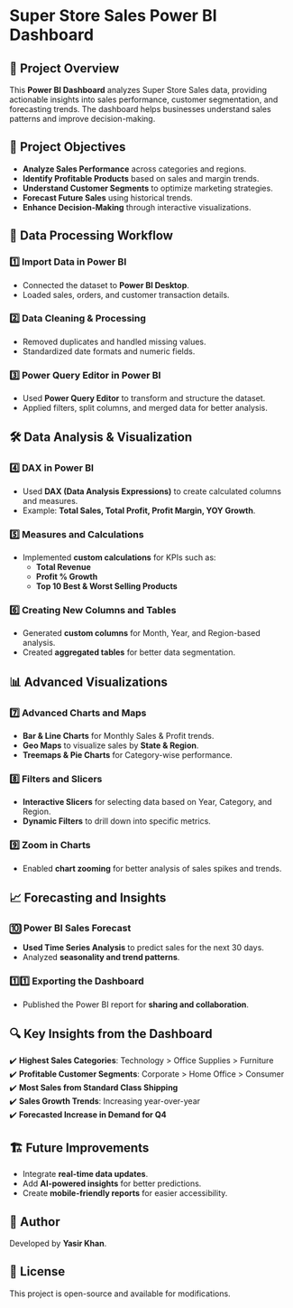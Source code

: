 # Super Store Sales Power BI Dashboard

## 📌 Project Overview
This **Power BI Dashboard** analyzes Super Store Sales data, providing actionable insights into sales performance, customer segmentation, and forecasting trends. The dashboard helps businesses understand sales patterns and improve decision-making.

## 🎯 Project Objectives
- **Analyze Sales Performance** across categories and regions.
- **Identify Profitable Products** based on sales and margin trends.
- **Understand Customer Segments** to optimize marketing strategies.
- **Forecast Future Sales** using historical trends.
- **Enhance Decision-Making** through interactive visualizations.

## 📂 Data Processing Workflow
### 1️⃣ Import Data in Power BI
- Connected the dataset to **Power BI Desktop**.
- Loaded sales, orders, and customer transaction details.

### 2️⃣ Data Cleaning & Processing
- Removed duplicates and handled missing values.
- Standardized date formats and numeric fields.

### 3️⃣ Power Query Editor in Power BI
- Used **Power Query Editor** to transform and structure the dataset.
- Applied filters, split columns, and merged data for better analysis.

## 🛠️ Data Analysis & Visualization
### 4️⃣ DAX in Power BI
- Used **DAX (Data Analysis Expressions)** to create calculated columns and measures.
- Example: **Total Sales, Total Profit, Profit Margin, YOY Growth**.

### 5️⃣ Measures and Calculations
- Implemented **custom calculations** for KPIs such as:
  - **Total Revenue**
  - **Profit % Growth**
  - **Top 10 Best & Worst Selling Products**

### 6️⃣ Creating New Columns and Tables
- Generated **custom columns** for Month, Year, and Region-based analysis.
- Created **aggregated tables** for better data segmentation.

## 📊 Advanced Visualizations
### 7️⃣ Advanced Charts and Maps
- **Bar & Line Charts** for Monthly Sales & Profit trends.
- **Geo Maps** to visualize sales by **State & Region**.
- **Treemaps & Pie Charts** for Category-wise performance.

### 8️⃣ Filters and Slicers
- **Interactive Slicers** for selecting data based on Year, Category, and Region.
- **Dynamic Filters** to drill down into specific metrics.

### 9️⃣ Zoom in Charts
- Enabled **chart zooming** for better analysis of sales spikes and trends.

## 📈 Forecasting and Insights
### 🔟 Power BI Sales Forecast
- **Used Time Series Analysis** to predict sales for the next 30 days.
- Analyzed **seasonality and trend patterns**.

### 1️⃣1️⃣ Exporting the Dashboard
- Published the Power BI report for **sharing and collaboration**.

## 🔍 Key Insights from the Dashboard
✔️ **Highest Sales Categories**: Technology > Office Supplies > Furniture  
✔️ **Profitable Customer Segments**: Corporate > Home Office > Consumer  
✔️ **Most Sales from Standard Class Shipping**  
✔️ **Sales Growth Trends**: Increasing year-over-year  
✔️ **Forecasted Increase in Demand for Q4**  

## 🏗️ Future Improvements
- Integrate **real-time data updates**.
- Add **AI-powered insights** for better predictions.
- Create **mobile-friendly reports** for easier accessibility.

## 📢 Author
Developed by **Yasir Khan**.  

## 📜 License
This project is open-source and available for modifications.
